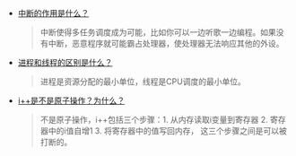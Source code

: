 - [中断的作用是什么？](#)
  > 中断使得多任务调度成为可能，比如你可以一边听歌一边编程。如果没有中断，恶意程序就可能霸占处理器，使处理器无法响应其他的外设。
- [进程和线程的区别是什么？](#)
  > 进程是资源分配的最小单位，线程是CPU调度的最小单位。
- [i++是不是原子操作？为什么？](#)
  > 不是原子操作，i++包括三个步骤：1. 从内存读取i变量到寄存器 2. 寄存器中的i值自增1 3. 将寄存器中的值写回内存， 这三个步骤之间是可以被打断的。
  
  
